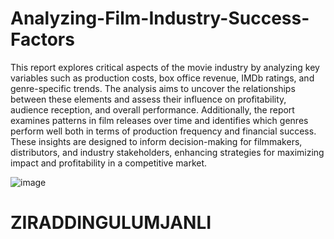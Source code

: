 # Analyzing-Film-Industry-Success-Factors

This report explores critical aspects of the movie industry by analyzing key variables such as production costs, box office revenue, IMDb ratings, and genre-specific trends. The analysis aims to uncover the relationships between these elements and assess their influence on profitability, audience reception, and overall performance. Additionally, the report examines patterns in film releases over time and identifies which genres perform well both in terms of production frequency and financial success. These insights are designed to inform decision-making for filmmakers, distributors, and industry stakeholders, enhancing strategies for maximizing impact and profitability in a competitive market.


![image](https://github.com/user-attachments/assets/25be5ff3-a521-4f5f-9719-8882339e53a7)

# ZIRADDINGULUMJANLI
